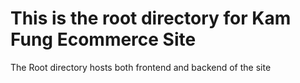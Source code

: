 # This is the root directory for Kam Fung Ecommerce Site
The Root directory hosts both frontend and backend of the site


